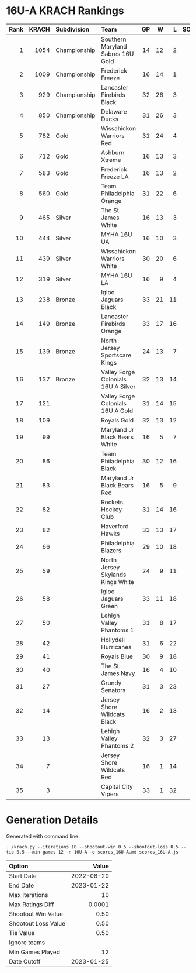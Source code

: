 # 16U-A KRACH Rankings
Rank|KRACH|Subdivision|Team|GP|W|L|SOW|SOL|T|SoS
---:|---:|:---|:---|---:|---:|---:|---:|---:|---:|---:
1|1054|Championship|Southern Maryland Sabres 16U Gold|14|12|2|0|0|0|317
2|1009|Championship|Frederick Freeze|16|14|1|1|0|0|194
3|929|Championship|Lancaster Firebirds Black|32|26|3|3|0|0|270
4|850|Championship|Delaware Ducks|31|26|3|1|1|0|199
5|782|Gold|Wissahickon Warriors Red|31|24|4|1|2|0|288
6|712|Gold|Ashburn Xtreme|16|13|3|0|0|0|254
7|583|Gold|Frederick Freeze LA|16|13|2|0|1|0|170
8|560|Gold|Team Philadelphia Orange|31|22|6|3|0|0|273
9|465|Silver|The St. James White|16|13|3|0|0|0|128
10|444|Silver|MYHA 16U UA|16|10|3|1|2|0|319
11|439|Silver|Wissahickon Warriors White|30|20|6|1|3|0|249
12|319|Silver|MYHA 16U LA|16|9|4|2|1|0|281
13|238|Bronze|Igloo Jaguars Black|33|21|11|0|1|0|271
14|149|Bronze|Lancaster Firebirds Orange|33|17|16|0|0|0|283
15|139|Bronze|North Jersey Sportscare Kings|24|13|7|2|2|0|159
16|137|Bronze|Valley Forge Colonials 16U A Silver|32|13|14|2|3|0|294
17|121||Valley Forge Colonials 16U A Gold|31|14|15|0|2|0|336
18|109||Royals Gold|32|13|12|5|2|0|229
19|99||Maryland Jr Black Bears White|16|5|7|3|1|0|276
20|86||Team Philadelphia Black|30|12|16|0|2|0|272
21|83||Maryland Jr Black Bears Red|16|5|9|1|1|0|367
22|82||Rockets Hockey Club|31|14|16|1|0|0|215
23|82||Haverford Hawks|33|13|17|2|1|0|279
24|66||Philadelphia Blazers|29|10|18|0|1|0|286
25|59||North Jersey Skylands Kings White|24|9|11|2|2|0|143
26|58||Igloo Jaguars Green|33|11|18|3|1|0|207
27|50||Lehigh Valley Phantoms 1|31|8|17|3|3|0|269
28|42||Hollydell Hurricanes|31|6|22|2|1|0|315
29|41||Royals Blue|30|9|18|1|2|0|214
30|40||The St. James Navy|16|4|10|1|1|0|245
31|27||Grundy Senators|31|3|23|1|4|0|320
32|14||Jersey Shore Wildcats Black|16|2|13|0|1|0|155
33|13||Lehigh Valley Phantoms 2|32|3|27|1|1|0|261
34|7||Jersey Shore Wildcats Red|16|1|14|1|0|0|170
35|3||Capital City Vipers|33|1|32|0|0|0|266
# Generation Details

Generated with command line:
```
../krach.py --iterations 10 --shootout-win 0.5 --shootout-loss 0.5 --tie 0.5 --min-games 12 -n 16U-A -o scores_16U-A.md scores_16U-A.js
```

| Option | Value |
| :----- | ----: |
| Start Date | 2022-08-20 |
| End Date | 2023-01-22 |
| Max Iterations | 10 |
| Max Ratings Diff | 0.0001 |
| Shootout Win Value | 0.50 |
| Shootout Loss Value | 0.50 |
| Tie Value | 0.50 |
| Ignore teams |  |
| Min Games Played | 12 |
| Date Cutoff | 2023-01-25 |

